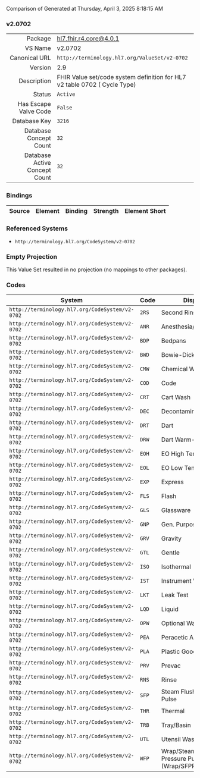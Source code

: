Comparison of 
Generated at Thursday, April 3, 2025 8:18:15 AM

### v2.0702

|      |     |
| ---: | --- |
| Package | hl7.fhir.r4.core@4.0.1 |
| VS Name | v2.0702 |
| Canonical URL | `http://terminology.hl7.org/ValueSet/v2-0702` |
| Version | 2.9 |
| Description | FHIR Value set/code system definition for HL7 v2 table 0702 ( Cycle Type) |
| Status | `Active` |
| Has Escape Valve Code | `False` |
| Database Key | `3216` |
| Database Concept Count | `32` |
| Database Active Concept Count | `32` |
### Bindings

| Source | Element | Binding | Strength | Element Short |
| ------ | ------- | ------- | -------- | ------------- |

### Referenced Systems

* `http://terminology.hl7.org/CodeSystem/v2-0702`
### Empty Projection

This Value Set resulted in no projection (no mappings to other packages).

### Codes

| System | Code | Display |
| ------ | ---- | ------- |
| `http://terminology.hl7.org/CodeSystem/v2-0702` | `2RS` | Second Rinse |
| `http://terminology.hl7.org/CodeSystem/v2-0702` | `ANR` | Anesthesia/Respiratory |
| `http://terminology.hl7.org/CodeSystem/v2-0702` | `BDP` | Bedpans |
| `http://terminology.hl7.org/CodeSystem/v2-0702` | `BWD` | Bowie-Dick Test |
| `http://terminology.hl7.org/CodeSystem/v2-0702` | `CMW` | Chemical Wash |
| `http://terminology.hl7.org/CodeSystem/v2-0702` | `COD` | Code |
| `http://terminology.hl7.org/CodeSystem/v2-0702` | `CRT` | Cart Wash |
| `http://terminology.hl7.org/CodeSystem/v2-0702` | `DEC` | Decontamination |
| `http://terminology.hl7.org/CodeSystem/v2-0702` | `DRT` | Dart |
| `http://terminology.hl7.org/CodeSystem/v2-0702` | `DRW` | Dart Warm-up Cycle |
| `http://terminology.hl7.org/CodeSystem/v2-0702` | `EOH` | EO High Temperature |
| `http://terminology.hl7.org/CodeSystem/v2-0702` | `EOL` | EO Low Temperature |
| `http://terminology.hl7.org/CodeSystem/v2-0702` | `EXP` | Express |
| `http://terminology.hl7.org/CodeSystem/v2-0702` | `FLS` | Flash |
| `http://terminology.hl7.org/CodeSystem/v2-0702` | `GLS` | Glassware |
| `http://terminology.hl7.org/CodeSystem/v2-0702` | `GNP` | Gen. Purpose |
| `http://terminology.hl7.org/CodeSystem/v2-0702` | `GRV` | Gravity |
| `http://terminology.hl7.org/CodeSystem/v2-0702` | `GTL` | Gentle |
| `http://terminology.hl7.org/CodeSystem/v2-0702` | `ISO` | Isothermal |
| `http://terminology.hl7.org/CodeSystem/v2-0702` | `IST` | Instrument Wash |
| `http://terminology.hl7.org/CodeSystem/v2-0702` | `LKT` | Leak Test |
| `http://terminology.hl7.org/CodeSystem/v2-0702` | `LQD` | Liquid |
| `http://terminology.hl7.org/CodeSystem/v2-0702` | `OPW` | Optional Wash |
| `http://terminology.hl7.org/CodeSystem/v2-0702` | `PEA` | Peracetic Acid |
| `http://terminology.hl7.org/CodeSystem/v2-0702` | `PLA` | Plastic Goods Wash |
| `http://terminology.hl7.org/CodeSystem/v2-0702` | `PRV` | Prevac |
| `http://terminology.hl7.org/CodeSystem/v2-0702` | `RNS` | Rinse |
| `http://terminology.hl7.org/CodeSystem/v2-0702` | `SFP` | Steam Flush Pressure Pulse |
| `http://terminology.hl7.org/CodeSystem/v2-0702` | `THR` | Thermal |
| `http://terminology.hl7.org/CodeSystem/v2-0702` | `TRB` | Tray/Basin |
| `http://terminology.hl7.org/CodeSystem/v2-0702` | `UTL` | Utensil Wash |
| `http://terminology.hl7.org/CodeSystem/v2-0702` | `WFP` | Wrap/Steam Flush Pressure Pulse (Wrap/SFPP) |
